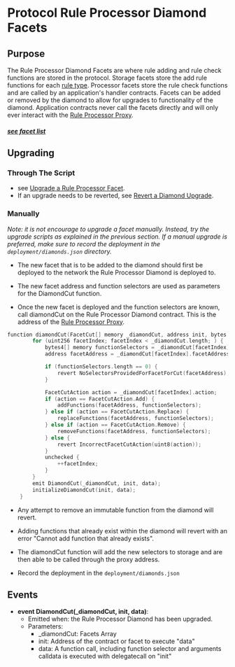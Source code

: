 # Protocol Rule Processor Diamond Facets 

## Purpose

The Rule Processor Diamond Facets are where rule adding and rule check functions are stored in the protocol. Storage facets store the add rule functions for each [rule type](../../rules/README.md). Processor facets store the rule check functions and are called by an application's handler contracts. Facets can be added or removed by the diamond to allow for upgrades to functionality of the diamond. Application contracts never call the facets directly and will only ever interact with the [Rule Processor Proxy](./RULE-PROCESSOR-DIAMOND.md).

#### *[see facet list](./RULE-PROCESSOR-FACET-LIST.md)*


## Upgrading

### Through The Script

- see [Upgrade a Rule Processor Facet](RULE-PROCESSOR-DIAMOND-UPGRADE.md).
- If an upgrade needs to be reverted, see [Revert a Diamond Upgrade](../common/DIAMOND-UPGRADE-REVERSION.md).

### Manually

*Note: it is not encourage to upgrade a facet manually. Instead, try the upgrade scripts as explained in the previous section. If a manual upgrade is preferred, make sure to record the deployment in the `deployment/diamonds.json` directory.*

- The new facet that is to be added to the diamond should first be deployed to the network the Rule Processor Diamond is deployed to. 

- The new facet address and function selectors are used as parameters for the DiamondCut function. 

- Once the new facet is deployed and the function selectors are known, call diamondCut on the Rule Processor Diamond contract. This is the address of the [Rule Processor Proxy](./RULE-PROCESSOR-DIAMOND.md). 

```c
function diamondCut(FacetCut[] memory _diamondCut, address init, bytes memory data) internal {
        for (uint256 facetIndex; facetIndex < _diamondCut.length; ) {
            bytes4[] memory functionSelectors = _diamondCut[facetIndex].functionSelectors;
            address facetAddress = _diamondCut[facetIndex].facetAddress;

            if (functionSelectors.length == 0) {
                revert NoSelectorsProvidedForFacetForCut(facetAddress);
            }

            FacetCutAction action = _diamondCut[facetIndex].action;
            if (action == FacetCutAction.Add) {
                addFunctions(facetAddress, functionSelectors);
            } else if (action == FacetCutAction.Replace) {
                replaceFunctions(facetAddress, functionSelectors);
            } else if (action == FacetCutAction.Remove) {
                removeFunctions(facetAddress, functionSelectors);
            } else {
                revert IncorrectFacetCutAction(uint8(action));
            }
            unchecked {
                ++facetIndex;
            }
        }
        emit DiamondCut(_diamondCut, init, data);
        initializeDiamondCut(init, data);
    }
```
- Any attempt to remove an immutable function from the diamond will revert. 

- Adding functions that already exist within the diamond will revert with an error "Cannot add function that already exists". 

- The diamondCut function will add the new selectors to storage and are then able to be called through the proxy address.

- Record the deployment in the `deployment/diamonds.json`
## Events 

- **event DiamondCut(_diamondCut, init, data)**: 
    - Emitted when: the Rule Processor Diamond has been upgraded.
    - Parameters:
        - _diamondCut: Facets Array
        - init: Address of the contract or facet to execute "data"
        - data: A function call, including function selector and arguments calldata is executed with delegatecall on "init"

<!-- TODO: Update section with Facet Upgrade script steps  -->